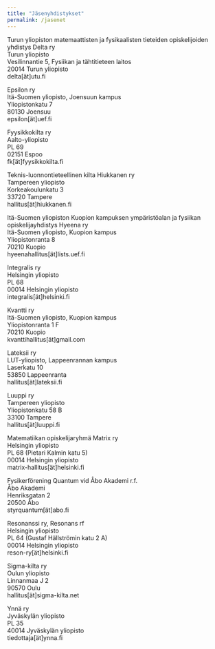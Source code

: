 ```yaml
---
title: "Jäsenyhdistykset"
permalink: /jasenet
---
```


Turun yliopiston matemaattisten ja fysikaalisten tieteiden opiskelijoiden yhdistys Delta ry  
Turun yliopisto  
Vesilinnantie 5, Fysiikan ja tähtitieteen laitos  
20014 Turun yliopisto  
delta[ät]utu.fi

Epsilon ry  
Itä-Suomen yliopisto, Joensuun kampus  
Yliopistonkatu 7  
80130 Joensuu  
epsilon[ät]uef.fi

Fyysikkokilta ry  
Aalto-yliopisto  
PL 69  
02151 Espoo  
fk[ät]fyysikkokilta.fi

Teknis-luonnontieteellinen kilta Hiukkanen ry  
Tampereen yliopisto  
Korkeakoulunkatu 3  
33720 Tampere  
hallitus[ät]hiukkanen.fi

Itä-Suomen yliopiston Kuopion kampuksen ympäristöalan ja fysiikan opiskelijayhdistys Hyeena ry  
Itä-Suomen yliopisto, Kuopion kampus  
Yliopistonranta 8  
70210 Kuopio  
hyeenahallitus[ät]lists.uef.fi

Integralis ry  
Helsingin yliopisto  
PL 68  
00014 Helsingin yliopisto  
integralis[ät]helsinki.fi

Kvantti ry  
Itä-Suomen yliopisto, Kuopion kampus  
Yliopistonranta 1 F  
70210 Kuopio  
kvanttihallitus[ät]gmail.com

Lateksii ry  
LUT-yliopisto, Lappeenrannan kampus  
Laserkatu 10  
53850 Lappeenranta  
hallitus[ät]lateksii.fi

Luuppi ry  
Tampereen yliopisto  
Yliopistonkatu 58 B  
33100 Tampere  
hallitus[ät]luuppi.fi

Matematiikan opiskelijaryhmä Matrix ry  
Helsingin yliopisto  
PL 68 (Pietari Kalmin katu 5)  
00014 Helsingin yliopisto  
matrix-hallitus[ät]helsinki.fi  

Fysikerförening Quantum vid Åbo Akademi r.f.  
Åbo Akademi  
Henriksgatan 2  
20500 Åbo  
styrquantum[ät]abo.fi

Resonanssi ry, Resonans rf  
Helsingin yliopisto  
PL 64 (Gustaf Hällströmin katu 2 A)  
00014 Helsingin yliopisto  
reson-ry[ät]helsinki.fi

Sigma-kilta ry  
Oulun yliopisto  
Linnanmaa J 2  
90570 Oulu  
hallitus[ät]sigma-kilta.net

Ynnä ry  
Jyväskylän yliopisto  
PL 35  
40014 Jyväskylän yliopisto  
tiedottaja[ät]ynna.fi
